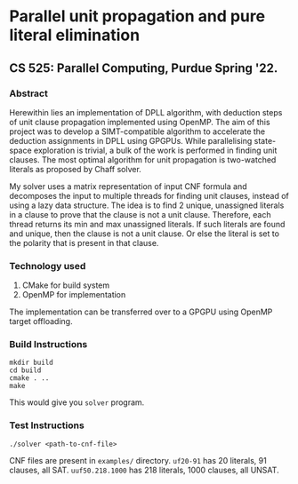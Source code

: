# Parallel unit propagation and pure literal elimination
## CS 525: Parallel Computing, Purdue Spring '22.

### Abstract

Herewithin lies an implementation of DPLL algorithm, with deduction steps of unit clause propagation implemented using OpenMP. The aim of this project was to develop a SIMT-compatible algorithm to accelerate the deduction assignments in DPLL using GPGPUs. While parallelising state-space exploration is trivial, a bulk of the work is performed in finding unit clauses. The most optimal algorithm for unit propagation is two-watched literals as proposed by Chaff solver.

My solver uses a matrix representation of input CNF formula and decomposes the input to multiple threads for finding unit clauses, instead of using a lazy data structure. The idea is to find 2 unique, unassigned literals in a clause to prove that the clause is not a unit clause. Therefore, each thread returns its min and max unassigned literals. If such literals are found and unique, then the clause is not a unit clause. Or else the literal is set to the polarity that is present in that clause.

### Technology used

1. CMake for build system
2. OpenMP for implementation

The implementation can be transferred over to a GPGPU using OpenMP target offloading.

### Build Instructions

```
mkdir build
cd build
cmake . ..
make
```

This would give you `solver` program.

### Test Instructions

```
./solver <path-to-cnf-file>
```

CNF files are present in `examples/` directory. `uf20-91` has 20 literals, 91 clauses, all SAT. `uuf50.218.1000` has 218 literals, 1000 clauses, all UNSAT.
